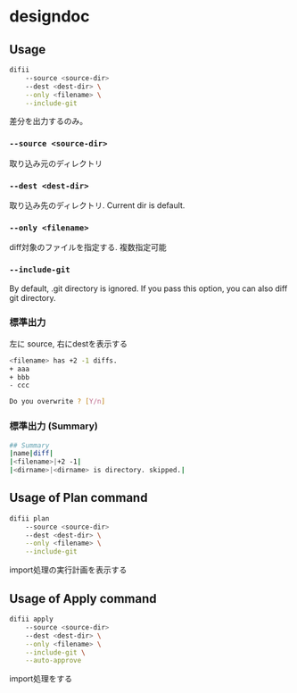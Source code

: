 # designdoc

## Usage
```bash
difii 
    --source <source-dir>
    --dest <dest-dir> \
    --only <filename> \
    --include-git
```
差分を出力するのみ。

### `--source <source-dir>`
取り込み元のディレクトリ  
### `--dest <dest-dir>`
取り込み先のディレクトリ. Current dir is default.
### `--only <filename>`
diff対象のファイルを指定する. 複数指定可能
### `--include-git`
By default, .git directory is ignored. If you pass this option, you can also diff git directory.

### 標準出力
左に source, 右にdestを表示する
```bash
<filename> has +2 -1 diffs.
+ aaa
+ bbb
- ccc

Do you overwrite ? [Y/n] 
```

### 標準出力 (Summary)
```bash
## Summary
|name|diff|
|<filename>|+2 -1|
|<dirname>|<dirname> is directory. skipped.|
```

## Usage of Plan command
```bash
difii plan
    --source <source-dir>
    --dest <dest-dir> \
    --only <filename> \
    --include-git
```
import処理の実行計画を表示する

## Usage of Apply command
```bash
difii apply
    --source <source-dir>
    --dest <dest-dir> \
    --only <filename> \
    --include-git \
    --auto-approve
```
import処理をする
